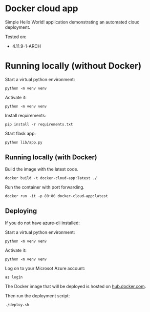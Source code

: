 # Docker cloud app

Simple Hello World! application demonstrating an automated cloud deployment.

Tested on:
  * 4.11.9-1-ARCH

# Running locally (without Docker)

Start a virtual python environment:

```
python -m venv venv
```

Activate it:

```
python -m venv venv
```

Install requirements:

```
pip install -r requirements.txt
```

Start flask app:

```
python lib/app.py
```

## Running locally (with Docker)

Build the image with the latest code.

```
docker build -t docker-cloud-app:latest ./
```

Run the container with port forwarding.

```
docker run -it -p 80:80 docker-cloud-app:latest
```

## Deploying

If you do not have azure-cli installed:

Start a virtual python environment:

```
python -m venv venv
```

Activate it:

```
python -m venv venv
```

Log on to your Microsot Azure account:

```
az login
```

The Docker image that will be deployed is hosted on [hub.docker.com](https://hub.docker.com/r/adtest20170718/docker-cloud-app/).

Then run the deployment script:

```
./deploy.sh
```
